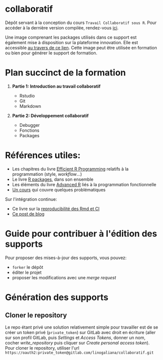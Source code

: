 # collaboratif

Dépôt servant à la conception du cours `Travail Collaboratif sous R`. Pour accéder à la dernière version compilée, rendez-vous [ici](http://formationsd2e.pages.innovation.insee.eu/collaboratif/).

Une image comprenant les packages utilisés dans ce support est également mise à disposition sur la plateforme innovation. Elle est accessible [au travers de ce lien](https://onyxia.beta.innovation.insee.eu/my-lab/catalogue/inno/rstudio/deploiement?git.enable=true&rstudio.shiny=false&rstudio.image_docker=git-registry.stable.innovation.insee.eu/formationsD2E/collaboratif&advanced.sudo=false&onyxia.friendly_name=collaboratif). Cette image peut être utilisée en formation ou bien pour générer le support de formation.

# Plan succinct de la formation

1. **Partie 1: Introduction au travail collaboratif**

    + Rstudio
    + Git
    + Markdown


2. **Partie 2: Développement collaboratif**

    + Debugger
    + Fonctions
    + Packages



# Références utiles:

* Les chapitres du livre [Efficient R Programming](https://csgillespie.github.io/efficientR/) relatifs à la programmation (style, *workflow*...)
* Le livre [R packages](http://r-pkgs.had.co.nz/), dans son ensemble
* Les éléments du livre [Advanced R](https://adv-r.hadley.nz/) liés à la programmation fonctionnelle
* [Un cours](https://mikoontz.github.io/data-carpentry-week/index.html) qui couvre quelques problématiques

Sur l'intégration continue:

* Ce livre sur la [reproducibilité des Rmd et CI](https://vickysteeves.gitlab.io/repro-papers/r-markdown-in-reproducible-research.html)
* [Ce post de blog](https://blog.methodsconsultants.com/posts/developing-r-packages-with-usethis-and-gitlab-ci-part-ii/)

# Guide pour contribuer à l'édition des supports

Pour proposer des mises-à-jour des supports, vous pouvez:

* `forker` le dépôt
* éditer le projet
* proposer les modifications avec une *merge request*



# Génération des supports

## Cloner le repository

Le repo étant privé une solution relativement simple pour travailler est de se créer un token privé (`private_token`) sur GitLab avec droit en écriture (aller sur son profil GitLab, puis _Settings_ et _Access Tokens_, donner un nom, cocher _write_repository_ puis cliquer sur _Create personal access token_).  
Pour cloner le repository, utiliser l'url `https://oauth2:private_token@gitlab.com/linogaliana/collaboratif.git`

